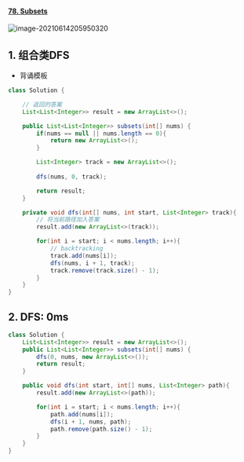 #### [78. Subsets](https://leetcode-cn.com/problems/subsets/)

![image-20210614205950320](https://raw.githubusercontent.com/TWDH/Leetcode-From-Zero/pictures/img/image-20210614205950320.png)

## 1. 组合类DFS

* 背诵模板

```java
class Solution {

    // 返回的答案
    List<List<Integer>> result = new ArrayList<>();

    public List<List<Integer>> subsets(int[] nums) {
        if(nums == null || nums.length == 0){
            return new ArrayList<>();
        }

        List<Integer> track = new ArrayList<>();
        
        dfs(nums, 0, track);

        return result;
    }

    private void dfs(int[] nums, int start, List<Integer> track){
        // 将当前路径加入答案
        result.add(new ArrayList<>(track));

        for(int i = start; i < nums.length; i++){
            // backtracking
            track.add(nums[i]);
            dfs(nums, i + 1, track);
            track.remove(track.size() - 1);
        }
    }
}
```

## 2. DFS: 0ms

```java
class Solution {
    List<List<Integer>> result = new ArrayList<>();
    public List<List<Integer>> subsets(int[] nums) {
        dfs(0, nums, new ArrayList<>());
        return result;
    }

    public void dfs(int start, int[] nums, List<Integer> path){
        result.add(new ArrayList<>(path));

        for(int i = start; i < nums.length; i++){
            path.add(nums[i]);
            dfs(i + 1, nums, path);
            path.remove(path.size() - 1);
        }
    }
}
```

